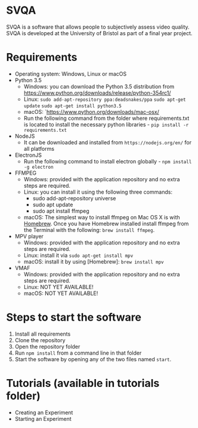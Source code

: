 # SVQA

SVQA is a software that allows people to subjectively assess video quality. SVQA is developed at the University of Bristol as part of a final year project.

# Requirements

* Operating system: Windows, Linux or macOS
* Python 3.5
    - Windows: you can download the Python 3.5 distribution from https://www.python.org/downloads/release/python-354rc1/
    - Linux: `sudo add-apt-repository ppa:deadsnakes/ppa` `sudo apt-get update` `sudo apt-get install python3.5`
    - macOS: `https://www.python.org/downloads/mac-osx/
    - Run the following command from the folder where requirements.txt is located to install the necessary python libraries - `pip install -r requirements.txt`
* NodeJS
    - It can be downloaded and installed from `https://nodejs.org/en/` for all platforms
* ElectronJS
    - Run the following command to install electron globally - `npm install -g electron`
* FFMPEG
    - Windows: provided with the application repository and no extra steps are required.
    - Linux: you can install it using the following three commands:
       - sudo add-apt-repository universe
       - sudo apt update
       - sudo apt install ffmpeg
    - macOS: The simplest way to install ffmpeg on Mac OS X is with [Homebrew](http://mxcl.github.com/homebrew/). Once you have Homebrew                installed install ffmpeg from the Terminal with the following: `brew install ffmpeg`.
 * MPV player
    - Windows: provided with the application repository and no extra steps are required.
    - Linux: install it via `sudo apt-get install mpv`
    - macOS: install it by using [Homebrew]: `brew install mpv`
 * VMAF
    - Windows: provided with the application repository and no extra steps are required.
    - Linux: NOT YET AVAILABLE!
    - macOS: NOT YET AVAILABLE!
    
# Steps to start the software

1. Install all requirements
2. Clone the repository
3. Open the repository folder
4. Run `npm install` from a command line in that folder
5. Start the software by opening any of the two files named `start`.

# Tutorials (available in tutorials folder)
  * Creating an Experiment
  * Starting an Experiment
